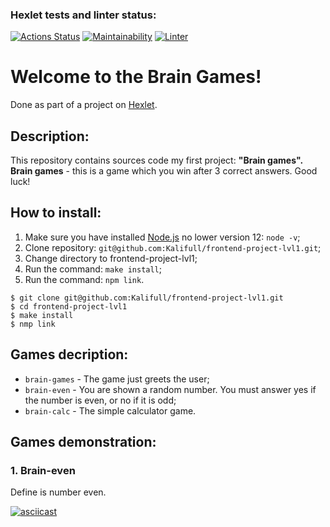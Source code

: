 ### Hexlet tests and linter status:
[![Actions Status](https://github.com/Kalifull/frontend-project-lvl1/workflows/hexlet-check/badge.svg)](https://github.com/Kalifull/frontend-project-lvl1/actions)
[![Maintainability](https://api.codeclimate.com/v1/badges/a99a88d28ad37a79dbf6/maintainability)](https://codeclimate.com/github/codeclimate/codeclimate/maintainability)
[![Linter](https://github.com/Kalifull/frontend-project-lvl1/workflows/linter/badge.svg)](https://github.com/Kalifull/frontend-project-lvl1/actions/workflows/linter-check.yml)
# Welcome to the Brain Games!
Done as part of a project on [Hexlet](https://ru.hexlet.io/).
## Description:
This repository contains sources code my first project: **"Brain games".**
**Brain games** - this is a game which you win after 3 correct answers. Good luck!

## How to install:
1. Make sure you have installed [Node.js](https://nodejs.org/en/) no lower version 12: ```node -v```;
2. Clone repository: ```git@github.com:Kalifull/frontend-project-lvl1.git```;
3. Change directory to frontend-project-lvl1;
4. Run the command: ```make install```;
5. Run the command: ```npm link```.
```shell
$ git clone git@github.com:Kalifull/frontend-project-lvl1.git
$ cd frontend-project-lvl1
$ make install
$ nmp link
```
## Games decription:
 * ```brain-games``` - The game just greets the user;
 * ```brain-even``` - You are shown a random number. You must answer yes if the number is even, or no if it is odd;
 * ```brain-calc``` - The simple calculator game.
## Games demonstration:
 ### 1. Brain-even
 Define is number even.

[![asciicast](https://asciinema.org/a/487810.svg)](https://asciinema.org/a/487810)